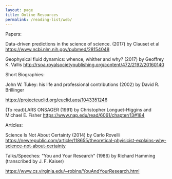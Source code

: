 ```yaml
---
layout: page
title: Online Resources
permalink: /reading-list/web/
---
```



Papers:

Data-driven predictions in the science of science. (2017) by Clauset et al
https://www.ncbi.nlm.nih.gov/pubmed/28154048

Geophysical fluid dynamics: whence, whither and why? (2017) by Geoffrey K. Vallis 
http://rspa.royalsocietypublishing.org/content/472/2192/20160140


Short Biographies:

John W. Tukey: his life and professional contributions (2002) by David R. Brillinger

https://projecteuclid.org/euclid.aos/1043351246

(To read)LARS ONSAGER (1991) by Christopher Longuet-Higgins and Michael E. Fisher 
https://www.nap.edu/read/6061/chapter/13#184

Articles:

Science Is Not About Certainty (2014) by Carlo Rovelli
https://newrepublic.com/article/118655/theoretical-phyisicist-explains-why-science-not-about-certainty


Talks/Speeches:
"You and Your Research" (1986) by Richard Hamming (transcribed by J. F. Kaiser) 

https://www.cs.virginia.edu/~robins/YouAndYourResearch.html